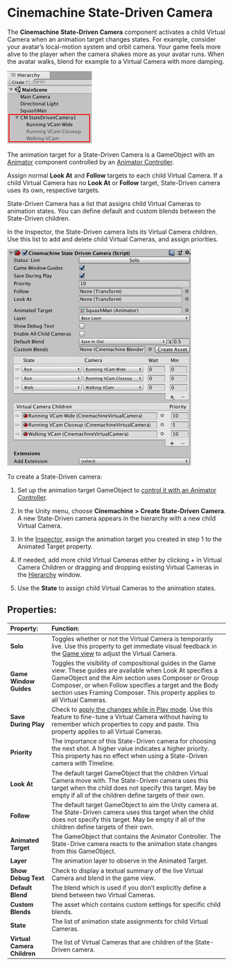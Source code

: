 # Cinemachine State-Driven Camera

The **Cinemachine State-Driven Camera** component activates a child Virtual Camera when an animation target changes states. For example, consider your avatar’s local-motion system and orbit camera.  Your game feels more alive to the player when the camera shakes more as your avatar runs. When the avatar walks, blend for example to a Virtual Camera with more damping.

![State-Driven camera with three child Virtual Cameras (red)](Images/CinemachineStateDrivenChildren_5c6c12e2dd83130d44febe12.png)

The animation target for a State-Driven Camera is a GameObject with an [Animator](https://docs.unity3d.com/Manual/class-Animator.html) component controlled by an [Animator Controller](https://docs.unity3d.com/Manual/class-AnimatorController.html).

Assign normal **Look At** and **Follow** targets to each child Virtual Camera. If a child Virtual Camera has no **Look At** or **Follow** target, State-Driven camera uses its own, respective targets.

State-Driven Camera has a list that assigns child Virtual Cameras to animation states. You can define default and custom blends between the State-Driven children.

In the Inspector, the State-Driven camera lists its Virtual Camera children. Use this list to add and delete child Virtual Cameras, and assign priorities.

![Properties for Cinemachine State-Driven camera](Images/CinemachineStateDrivenCamera_5c6c12e2dd83130d44febe13.png)

To create a State-Driven camera:

1. Set up the animation target GameObject to [control it with an Animator Controller](https://docs.unity3d.com/Manual/AnimatorControllers.html).

2. In the Unity menu, choose **Cinemachine > Create State-Driven Camera**.<br/>A new State-Driven camera appears in the hierarchy with a new child Virtual Camera.

3. In the [Inspector](https://docs.unity3d.com/Manual/UsingTheInspector.html), assign the animation target you created in step 1 to the Animated Target property.

4. If needed, add more child VIrtual Cameras either by clicking + in Virtual Camera Children or dragging and dropping existing Virtual Cameras in the [Hierarchy](https://docs.unity3d.com/Manual/Hierarchy.html) window.

5. Use the **State** to assign child Virtual Cameras to the animation states.

## Properties:

| **Property:** | **Function:** |
|:---|:---|
| **Solo** | Toggles whether or not the Virtual Camera is temporarily live. Use this property to get immediate visual feedback in the [Game view](https://docs.unity3d.com/Manual/GameView.html) to adjust the Virtual Camera. |
| **Game Window Guides** | Toggles the visibility of compositional guides in the Game view. These guides are available when Look At specifies a GameObject and the Aim section uses Composer or Group Composer, or when Follow specifies a target and the Body section uses Framing Composer. This property applies to all Virtual Cameras. |
| **Save During Play** | Check to [apply the changes while in Play mode](CinemachineSavingDuringPlay.html).  Use this feature to fine-tune a Virtual Camera without having to remember which properties to copy and paste. This property applies to all Virtual Cameras. |
| **Priority** | The importance of this State-Driven camera for choosing the next shot. A higher value indicates a higher priority. This property has no effect when using a State-Driven camera with Timeline. |
| **Look At** | The default target GameObject that the children Virtual Camera move with. The State-Driven camera uses this target when the child does not specify this target. May be empty if all of the children define targets of their own. |
| **Follow** | The default target GameObject to aim the Unity camera at. The State-Driven camera uses this target when the child does not specify this target. May be empty if all of the children define targets of their own. |
| **Animated Target** | The GameObject that contains the Animator Controller. The State-Drive camera reacts to the animation state changes from this GameObject. |
| **Layer** | The animation layer to observe in the Animated Target. |
| **Show Debug Text** | Check to display a textual summary of the live Virtual Camera and blend in the game view. |
| **Default Blend** | The blend which is used if you don’t explicitly define a blend between two Virtual Cameras. |
| **Custom Blends** | The asset which contains custom settings for specific child blends. |
| **State** | The list of animation state assignments for child Virtual Cameras.  |
| **Virtual Camera Children** | The list of Virtual Cameras that are children of the State-Driven camera. |


